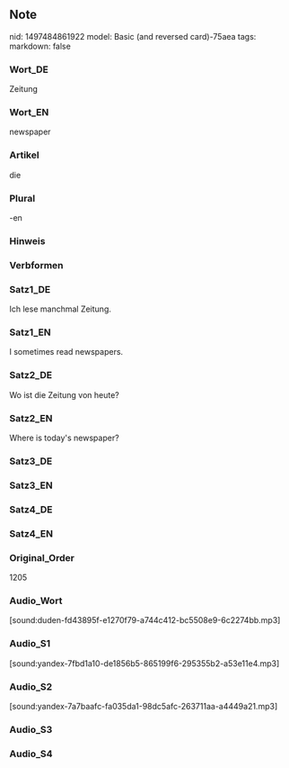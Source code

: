 ## Note
nid: 1497484861922
model: Basic (and reversed card)-75aea
tags: 
markdown: false

### Wort_DE
Zeitung

### Wort_EN
newspaper

### Artikel
die

### Plural
-en

### Hinweis


### Verbformen


### Satz1_DE
Ich lese manchmal Zeitung.

### Satz1_EN
I sometimes read newspapers.

### Satz2_DE
Wo ist die Zeitung von heute?

### Satz2_EN
Where is today's newspaper?

### Satz3_DE


### Satz3_EN


### Satz4_DE


### Satz4_EN


### Original_Order
1205

### Audio_Wort
[sound:duden-fd43895f-e1270f79-a744c412-bc5508e9-6c2274bb.mp3]

### Audio_S1
[sound:yandex-7fbd1a10-de1856b5-865199f6-295355b2-a53e11e4.mp3]

### Audio_S2
[sound:yandex-7a7baafc-fa035da1-98dc5afc-263711aa-a4449a21.mp3]

### Audio_S3


### Audio_S4

